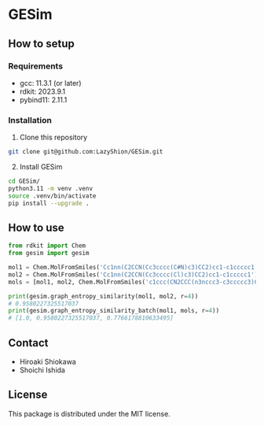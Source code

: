 # GESim

## How to setup

### Requirements

- gcc: 11.3.1 (or later)
- rdkit: 2023.9.1
- pybind11: 2.11.1

### Installation

1. Clone this repository

```bash
git clone git@github.com:LazyShion/GESim.git
```

2. Install GESim

```bash
cd GESim/
python3.11 -m venv .venv
source .venv/bin/activate
pip install --upgrade .
```

## How to use

```python
from rdkit import Chem
from gesim import gesim

mol1 = Chem.MolFromSmiles('Cc1nn(C2CCN(Cc3cccc(C#N)c3)CC2)cc1-c1ccccc1')
mol2 = Chem.MolFromSmiles('Cc1nn(C2CCN(Cc3cccc(Cl)c3)CC2)cc1-c1ccccc1')
mols = [mol1, mol2, Chem.MolFromSmiles('c1ccc(CN2CCC(n3nccc3-c3ccccc3)CC2)cc1')]

print(gesim.graph_entropy_similarity(mol1, mol2, r=4))
# 0.9580227325517037
print(gesim.graph_entropy_similarity_batch(mol1, mols, r=4))
# [1.0, 0.9580227325517037, 0.7766178810633495]
```

## Contact

- Hiroaki Shiokawa
- Shoichi Ishida

## License

This package is distributed under the MIT license.
